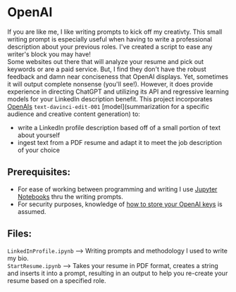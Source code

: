 # OpenAI

If you are like me, I like writing prompts to kick off my creativty. This small writing prompt is especially useful when having to write a professional description about your previous roles. I've created a script to ease any writer's block you may have!  
Some websites out there that will analyze your resume and pick out keywords or are a paid service. But, I find they don't have the robust feedback and damn near conciseness that OpenAI displays. Yet, sometimes it will output complete nonsense (you'll see!). However, it does provide experience in directing ChatGPT and utilizing its API and regressive learning models for your LinkedIn description benefit.
This project incorporates [OpenAIs](https://beta.openai.com/docs/guides/completion) 
`text-davinci-edit-001` [model](summarization for a specific audience and creative content generation) to:
* write a LinkedIn profile description based off of a small portion of text about yourself
* ingest text from a PDF resume and adapt it to meet the job description of your choice

## Prerequisites:
* For ease of working between programming and writing I use [Jupyter Notebooks](https://jupyter.org/) thru the writing prompts.
* For security purposes, knowledge of [how to store your OpenAI keys](https://stackoverflow.com/questions/37890898/how-to-set-env-variable-in-jupyter-notebook) is assumed.  

## Files:
`LinkedInProfile.ipynb` --> Writing prompts and methodology I used to write my bio. <br/>
`StartResume.ipynb` --> Takes your resume in PDF format, creates a string and inserts it into a prompt, resulting in an output to help you re-create your resume based on a specified role. <br/>
